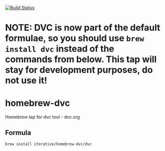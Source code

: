 [![Build Status](https://travis-ci.com/iterative/homebrew-dvc.svg?branch=master)](https://travis-ci.com/iterative/homebrew-dvc)
# NOTE: DVC is now part of the default formulae, so you should use `brew install dvc` instead of the commands from below. This tap will stay for development purposes, do not use it!

# homebrew-dvc
Homebrew tap for dvc tool - dvc.org
## Formula
```
brew install iterative/homebrew-dvc/dvc
```
